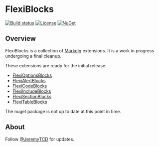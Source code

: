 # FlexiBlocks
[![Build status](https://ci.appveyor.com/api/projects/status/dwq43rdwho37mesv?svg=true)](https://ci.appveyor.com/project/JeremyTCD/markdig-extensions-flexiblocks)
[![License](https://img.shields.io/badge/license-Apache%202.0-blue.svg)](https://github.com/Pkcs11Interop/Pkcs11Interop/blob/master/LICENSE.md)
[![NuGet](https://img.shields.io/nuget/vpre/Jering.Markdig.Extensions.FlexiBlocks.svg?label=nuget)](https://www.nuget.org/packages/Jering.Markdig.Extensions.FlexiBlocks/)
<!-- TODO tests badge, this service should work - https://github.com/monkey3310/appveyor-shields-badges/blob/master/README.md -->

## Overview
FlexiBlocks is a collection of [Markdig](https://github.com/lunet-io/markdig) extensions. It is a work in progress undergoing a final cleanup.

These extensions are ready for the initial release:
- [FlexiOptionsBlocks](https://github.com/JeremyTCD/Markdig.Extensions.FlexiBlocks/blob/master/specs/FlexiOptionsBlocksSpecs.md)
- [FlexiAlertBlocks](https://github.com/JeremyTCD/Markdig.Extensions.FlexiBlocks/blob/master/specs/FlexiAlertBlocksSpecs.md)
- [FlexiCodeBlocks](https://github.com/JeremyTCD/Markdig.Extensions.FlexiBlocks/blob/master/specs/FlexiCodeBlocksSpecs.md)
- [FlexiIncludeBlocks](https://github.com/JeremyTCD/Markdig.Extensions.FlexiBlocks/blob/master/specs/FlexiIncludeBlocksSpecs.md)
- [FlexiSectionBlocks](https://github.com/JeremyTCD/Markdig.Extensions.FlexiBlocks/blob/master/specs/FlexiSectionBlocksSpecs.md)
- [FlexiTableBlocks](https://github.com/JeremyTCD/Markdig.Extensions.FlexiBlocks/blob/master/specs/FlexiTableBlocksSpecs.md)

The nuget package is not up to date at this point in time.

## About
Follow [@JeremyTCD](https://twitter.com/JeremyTCD) for updates.